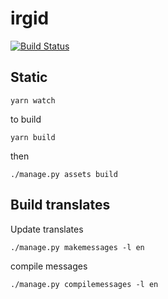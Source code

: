 irgid
=====

[![Build Status](https://travis-ci.org/SevenLines/django-irgid.svg?branch=master)](https://travis-ci.org/SevenLines/django-irgid)

Static
-----------

```
yarn watch
```


to build

```
yarn build
```

then

```
./manage.py assets build
```



Build translates
---------------

Update translates

```
./manage.py makemessages -l en   
```


compile messages

```
./manage.py compilemessages -l en
```

